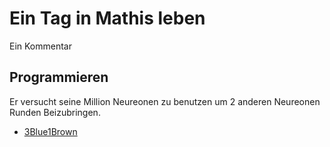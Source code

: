 # Ein Tag in Mathis leben
Ein Kommentar
## Programmieren

Er versucht seine Million Neureonen zu benutzen um 2 anderen Neureonen Runden Beizubringen.

- [3Blue1Brown](https://www.youtube.com/watch?v=aircAruvnKk&list=PLZHQObOWTQDNU6R1_67000Dx_ZCJB-3pi)